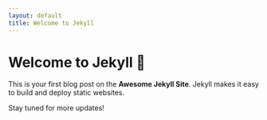 ```yaml
---
layout: default
title: Welcome to Jekyll
---
```


# Welcome to Jekyll 🎉

This is your first blog post on the **Awesome Jekyll Site**. Jekyll makes it easy to build and deploy static websites.

Stay tuned for more updates!
